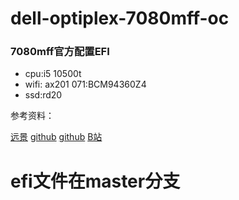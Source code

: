 # dell-optiplex-7080mff-oc
### 7080mff官方配置EFI

- cpu:i5 10500t
- wifi: ax201 071:BCM94360Z4
- ssd:rd20

参考资料：

[远景](https://bbs.pcbeta.com/forum.php?mod=viewthread&amp;tid=1886695&amp;page=1#pid51235808)
[github](https://github.com/3dudu/dell-optiplex-7080-hackintosh-opencore)
[github](https://github.com/jerryhan77/dell-optiplex-7080mff-opencore)
[B站](https://www.bilibili.com/video/BV1fo4y197Y4?spm_id_from=333.788.b_636f6d6d656e74.6)

# efi文件在master分支
